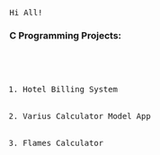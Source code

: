 
<tt align="center" width="20px">Hi All!</tt>

<h3>C Programming Projects:</h3>
<pre>    <ol type="square">
             <li>Hotel Billing System</li>
             <li>Varius Calculator Model App</li>
             <li>Flames Calculator</li>
          </ol>
</pre>
